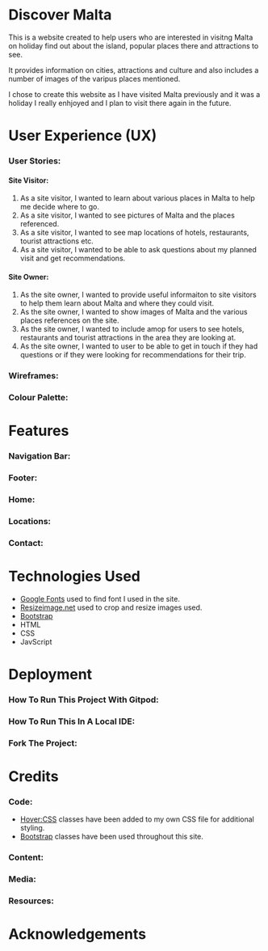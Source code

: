 # Discover Malta

This is a website created to help users who are interested in visitng Malta on holiday find out about the island, popular places there and attractions to see.

It provides information on cities, attractions and culture and also includes a number of images of the varipus places mentioned.

I chose to create this website as I have visited Malta previously and it was a holiday I really enhjoyed and I plan to visit there again in the future.

# User Experience (UX)

### User Stories:

#### Site Visitor:

1. As a site visitor, I wanted to learn about various places in Malta to help me decide where to go.
2. As a site visitor, I wanted to see pictures of Malta and the places referenced.
3. As a site visitor, I wanted to see map locations of hotels, restaurants, tourist attractions etc.
4. As a site visitor, I wanted to be able to ask questions about my planned visit and get recommendations.

#### Site Owner:

1. As the site owner, I wanted to provide useful informaiton to site visitors to help them learn about Malta and where they could visit.
2. As the site owner, I wanted to show images of Malta and the various places references on the site.
3. As the site owner, I wanted to include  amop for users to see hotels, restaurants and tourist attractions in the area they are looking at.
4. As the site owner, I wanted to user to be able to get in touch if they had questions or if they were looking for recommendations for their trip.

### Wireframes:

### Colour Palette:

# Features

### Navigation Bar:

### Footer:

### Home:

### Locations:

### Contact:

# Technologies Used 

* [Google Fonts](https://fonts.google.com/) used to find font I used in the site.
* [Resizeimage.net](https://resizeimage.net/) used to crop and resize images used. 
* [Bootstrap](https://getbootstrap.com/)
* HTML
* CSS 
* JavScript 

# Deployment 

### How To Run This Project With Gitpod:

### How To Run This In A Local IDE: 

### Fork The Project:

# Credits

### Code:

* [Hover:CSS](https://ianlunn.github.io/Hover/) classes have been added to my own CSS file for additional styling.
* [Bootstrap](https://getbootstrap.com/) classes have been used throughout this site. 

### Content:

### Media:

### Resources:

# Acknowledgements


